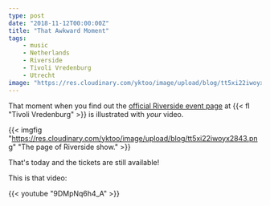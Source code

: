 ```yaml
---
type: post
date: "2018-11-12T00:00:00Z"
title: "That Awkward Moment"
tags:
    - music
    - Netherlands
    - Riverside
    - Tivoli Vredenburg
    - Utrecht
image: "https://res.cloudinary.com/yktoo/image/upload/blog/tt5xi22iwoyx2843.png"
---
```


That moment when you find out the [official Riverside event page](https://www.tivolivredenburg.nl/agenda/riverside-12-11-2018/) at {{< fl "Tivoli Vredenburg" >}} is illustrated with *your* video.

<!--more-->

{{< imgfig "https://res.cloudinary.com/yktoo/image/upload/blog/tt5xi22iwoyx2843.png" "The page of Riverside show." >}}

That's today and the tickets are still available!

This is that video:

{{< youtube "9DMpNq6h4_A" >}}
